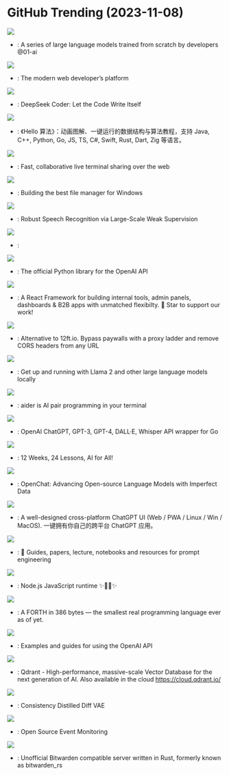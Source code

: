 # GitHub Trending (2023-11-08)

![](https://img.shields.io/badge/Python-New%20528-green?style=flat-square&logo=appveyor)
- [](https://github.comundefined): A series of large language models trained from scratch by developers @01-ai

![](https://img.shields.io/badge/TypeScript-New%20172-green?style=flat-square&logo=appveyor)
- [](https://github.comundefined): The modern web developer’s platform

![](https://img.shields.io/badge/Python-New%20963-green?style=flat-square&logo=appveyor)
- [](https://github.comundefined): DeepSeek Coder: Let the Code Write Itself

![](https://img.shields.io/badge/Java-New%20749-green?style=flat-square&logo=appveyor)
- [](https://github.comundefined): 《Hello 算法》：动画图解、一键运行的数据结构与算法教程，支持 Java, C++, Python, Go, JS, TS, C#, Swift, Rust, Dart, Zig 等语言。

![](https://img.shields.io/badge/Rust-New%20351-green?style=flat-square&logo=appveyor)
- [](https://github.comundefined): Fast, collaborative live terminal sharing over the web

![](https://img.shields.io/badge/C%23-New%20104-green?style=flat-square&logo=appveyor)
- [](https://github.comundefined): Building the best file manager for Windows

![](https://img.shields.io/badge/Python-New%20278-green?style=flat-square&logo=appveyor)
- [](https://github.comundefined): Robust Speech Recognition via Large-Scale Weak Supervision

![](https://img.shields.io/badge/JavaScript-New%20177-green?style=flat-square&logo=appveyor)
- [](https://github.comundefined): 

![](https://img.shields.io/badge/Python-New%20198-green?style=flat-square&logo=appveyor)
- [](https://github.comundefined): The official Python library for the OpenAI API

![](https://img.shields.io/badge/TypeScript-New%2054-green?style=flat-square&logo=appveyor)
- [](https://github.comundefined): A React Framework for building internal tools, admin panels, dashboards & B2B apps with unmatched flexibilty. 🌟 Star to support our work!

![](https://img.shields.io/badge/HTML-New%20239-green?style=flat-square&logo=appveyor)
- [](https://github.comundefined): Alternative to 12ft.io. Bypass paywalls with a proxy ladder and remove CORS headers from any URL

![](https://img.shields.io/badge/Go-New%20461-green?style=flat-square&logo=appveyor)
- [](https://github.comundefined): Get up and running with Llama 2 and other large language models locally

![](https://img.shields.io/badge/Python-New%2088-green?style=flat-square&logo=appveyor)
- [](https://github.comundefined): aider is AI pair programming in your terminal

![](https://img.shields.io/badge/Go-New%2028-green?style=flat-square&logo=appveyor)
- [](https://github.comundefined): OpenAI ChatGPT, GPT-3, GPT-4, DALL·E, Whisper API wrapper for Go

![](https://img.shields.io/badge/Jupyter%20Notebook-New%20542-green?style=flat-square&logo=appveyor)
- [](https://github.comundefined): 12 Weeks, 24 Lessons, AI for All!

![](https://img.shields.io/badge/Python-New%20155-green?style=flat-square&logo=appveyor)
- [](https://github.comundefined): OpenChat: Advancing Open-source Language Models with Imperfect Data

![](https://img.shields.io/badge/TypeScript-New%20203-green?style=flat-square&logo=appveyor)
- [](https://github.comundefined): A well-designed cross-platform ChatGPT UI (Web / PWA / Linux / Win / MacOS). 一键拥有你自己的跨平台 ChatGPT 应用。

![](https://img.shields.io/badge/MDX-New%20130-green?style=flat-square&logo=appveyor)
- [](https://github.comundefined): 🐙 Guides, papers, lecture, notebooks and resources for prompt engineering

![](https://img.shields.io/badge/JavaScript-New%2039-green?style=flat-square&logo=appveyor)
- [](https://github.comundefined): Node.js JavaScript runtime ✨🐢🚀✨

![](https://img.shields.io/badge/Assembly-New%2050-green?style=flat-square&logo=appveyor)
- [](https://github.comundefined): A FORTH in 386 bytes — the smallest real programming language ever as of yet.

![](https://img.shields.io/badge/MDX-New%20102-green?style=flat-square&logo=appveyor)
- [](https://github.comundefined): Examples and guides for using the OpenAI API

![](https://img.shields.io/badge/Rust-New%20110-green?style=flat-square&logo=appveyor)
- [](https://github.comundefined): Qdrant - High-performance, massive-scale Vector Database for the next generation of AI. Also available in the cloud https://cloud.qdrant.io/

![](https://img.shields.io/badge/Python-New%20326-green?style=flat-square&logo=appveyor)
- [](https://github.comundefined): Consistency Distilled Diff VAE

![](https://img.shields.io/badge/TypeScript-New%20149-green?style=flat-square&logo=appveyor)
- [](https://github.comundefined): Open Source Event Monitoring

![](https://img.shields.io/badge/Rust-New%2039-green?style=flat-square&logo=appveyor)
- [](https://github.comundefined): Unofficial Bitwarden compatible server written in Rust, formerly known as bitwarden_rs

